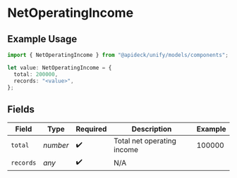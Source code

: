 # NetOperatingIncome

## Example Usage

```typescript
import { NetOperatingIncome } from "@apideck/unify/models/components";

let value: NetOperatingIncome = {
  total: 200000,
  records: "<value>",
};
```

## Fields

| Field                      | Type                       | Required                   | Description                | Example                    |
| -------------------------- | -------------------------- | -------------------------- | -------------------------- | -------------------------- |
| `total`                    | *number*                   | :heavy_check_mark:         | Total net operating income | 100000                     |
| `records`                  | *any*                      | :heavy_check_mark:         | N/A                        |                            |